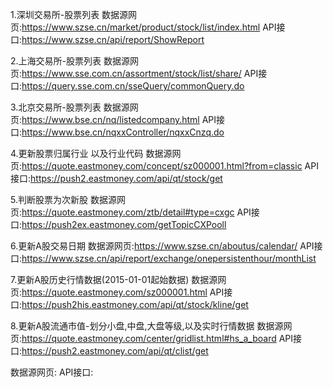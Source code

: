 
1.深圳交易所-股票列表
数据源网页:https://www.szse.cn/market/product/stock/list/index.html
API接口:https://www.szse.cn/api/report/ShowReport

2.上海交易所-股票列表
数据源网页:https://www.sse.com.cn/assortment/stock/list/share/
API接口:https://query.sse.com.cn/sseQuery/commonQuery.do

3.北京交易所-股票列表
数据源网页:https://www.bse.cn/nq/listedcompany.html
API接口:https://www.bse.cn/nqxxController/nqxxCnzq.do

4.更新股票归属行业 以及行业代码
数据源网页:https://quote.eastmoney.com/concept/sz000001.html?from=classic
API接口:https://push2.eastmoney.com/api/qt/stock/get

5.判断股票为次新股
数据源网页:https://quote.eastmoney.com/ztb/detail#type=cxgc
API接口:https://push2ex.eastmoney.com/getTopicCXPooll

6.更新A股交易日期
数据源网页:https://www.szse.cn/aboutus/calendar/
API接口:https://www.szse.cn/api/report/exchange/onepersistenthour/monthList

7.更新A股历史行情数据(2015-01-01起始数据)
数据源网页:https://quote.eastmoney.com/sz000001.html
API接口:https://push2his.eastmoney.com/api/qt/stock/kline/get

8.更新A股流通市值-划分小盘,中盘,大盘等级,以及实时行情数据 
数据源网页:https://quote.eastmoney.com/center/gridlist.html#hs_a_board
API接口:https://push2.eastmoney.com/api/qt/clist/get

数据源网页:
API接口: 